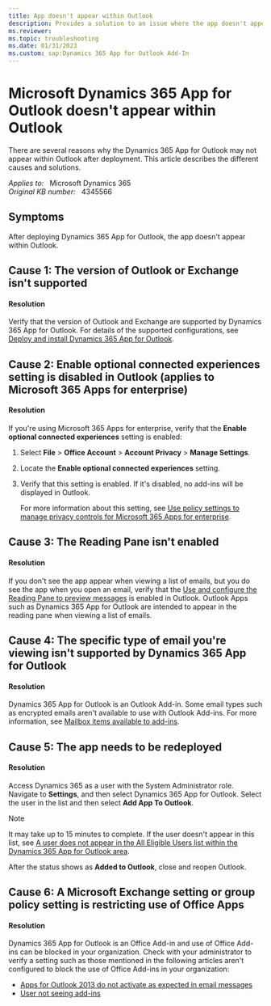 ```yaml
---
title: App doesn't appear within Outlook
description: Provides a solution to an issue where the app doesn't appear within Outlook after deploying Dynamics 365 App for Outlook.
ms.reviewer: 
ms.topic: troubleshooting
ms.date: 01/31/2023
ms.custom: sap:Dynamics 365 App for Outlook Add-In
---
```

# Microsoft Dynamics 365 App for Outlook doesn't appear within Outlook

There are several reasons why the Dynamics 365 App for Outlook may not appear within Outlook after deployment. This article describes the different causes and solutions.

_Applies to:_ &nbsp; Microsoft Dynamics 365  
_Original KB number:_ &nbsp; 4345566

## Symptoms

After deploying Dynamics 365 App for Outlook, the app doesn't appear within Outlook.

## Cause 1: The version of Outlook or Exchange isn't supported

#### Resolution

Verify that the version of Outlook and Exchange are supported by Dynamics 365 App for Outlook. For details of the supported configurations, see [Deploy and install Dynamics 365 App for Outlook](/dynamics365/outlook-app/deploy-dynamics-365-app-for-outlook).

## Cause 2: Enable optional connected experiences setting is disabled in Outlook (applies to Microsoft 365 Apps for enterprise)

#### Resolution

If you're using Microsoft 365 Apps for enterprise, verify that the **Enable optional connected experiences** setting is enabled:

1. Select **File** > **Office Account** > **Account Privacy** > **Manage Settings**.
2. Locate the **Enable optional connected experiences** setting.
3. Verify that this setting is enabled. If it's disabled, no add-ins will be displayed in Outlook.

    For more information about this setting, see [Use policy settings to manage privacy controls for Microsoft 365 Apps for enterprise](/deployoffice/privacy/manage-privacy-controls).

## Cause 3: The Reading Pane isn't enabled

#### Resolution

If you don't see the app appear when viewing a list of emails, but you do see the app when you open an email, verify that the [Use and configure the Reading Pane to preview messages](https://support.microsoft.com/office/2fd687ed-7fc4-4ae3-8eab-9f9b8c6d53f0) is enabled in Outlook. Outlook Apps such as Dynamics 365 App for Outlook are intended to appear in the reading pane when viewing a list of emails.

## Cause 4: The specific type of email you're viewing isn't supported by Dynamics 365 App for Outlook

#### Resolution

Dynamics 365 App for Outlook is an Outlook Add-in. Some email types such as encrypted emails aren't available to use with Outlook Add-ins. For more information, see [Mailbox items available to add-ins](/office/dev/add-ins/outlook/outlook-add-ins-overview#mailbox-items-available-to-add-ins).

## Cause 5: The app needs to be redeployed

#### Resolution

Access Dynamics 365 as a user with the System Administrator role. Navigate to **Settings**, and then select Dynamics 365 App for Outlook. Select the user in the list and then select **Add App To Outlook**.

> [!NOTE]
> It may take up to 15 minutes to complete. If the user doesn't appear in this list, see [A user does not appear in the All Eligible Users list within the Dynamics 365 App for Outlook area](../../../dynamics-365/sales/a-user-disappears-all-eligible-users.md).

After the status shows as **Added to Outlook**, close and reopen Outlook.

## Cause 6: A Microsoft Exchange setting or group policy setting is restricting use of Office Apps

#### Resolution

Dynamics 365 App for Outlook is an Office Add-in and use of Office Add-ins can be blocked in your organization. Check with your administrator to verify a setting such as those mentioned in the following articles aren't configured to block the use of Office Add-ins in your organization:

- [Apps for Outlook 2013 do not activate as expected in email messages](/outlook/troubleshoot/user-interface/apps-for-outlook-2013-do-not-activate-as-expected)
- [User not seeing add-ins](/office365/troubleshoot/access-management/user-not-seeing-add-ins#for-outlook-2016)

